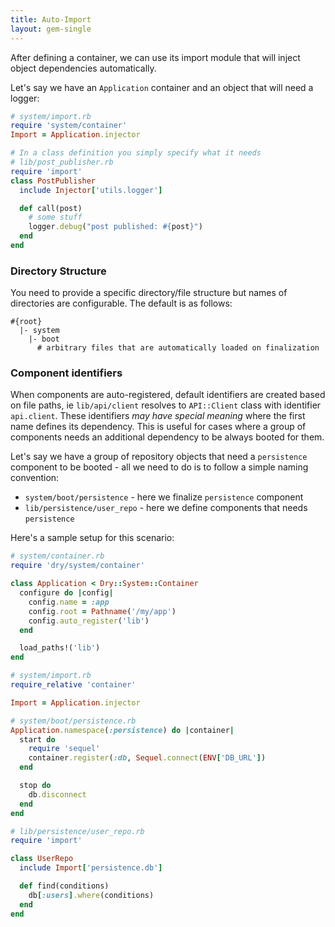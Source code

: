 ```yaml
---
title: Auto-Import
layout: gem-single
---
```


After defining a container, we can use its import module that will inject object dependencies automatically.

Let's say we have an `Application` container and an object that will need a logger:

``` ruby
# system/import.rb
require 'system/container'
Import = Application.injector

# In a class definition you simply specify what it needs
# lib/post_publisher.rb
require 'import'
class PostPublisher
  include Injector['utils.logger']

  def call(post)
    # some stuff
    logger.debug("post published: #{post}")
  end
end
```

### Directory Structure

You need to provide a specific directory/file structure but names of directories are configurable. The default is as follows:

```
#{root}
  |- system
    |- boot
      # arbitrary files that are automatically loaded on finalization
```

### Component identifiers

When components are auto-registered, default identifiers are created based on file paths, ie `lib/api/client` resolves to `API::Client` class with identifier `api.client`.
These identifiers *may have special meaning* where the first name defines its dependency. This is useful for cases where a group of components needs an additional dependency to be always booted for them.

Let's say we have a group of repository objects that need a `persistence` component to be booted - all we need to do is to follow a simple naming convention:

- `system/boot/persistence` - here we finalize `persistence` component
- `lib/persistence/user_repo` - here we define components that needs `persistence`

Here's a sample setup for this scenario:

``` ruby
# system/container.rb
require 'dry/system/container'

class Application < Dry::System::Container
  configure do |config|
    config.name = :app
    config.root = Pathname('/my/app')
    config.auto_register('lib')
  end

  load_paths!('lib')
end

# system/import.rb
require_relative 'container'

Import = Application.injector

# system/boot/persistence.rb
Application.namespace(:persistence) do |container|
  start do
    require 'sequel'
    container.register(:db, Sequel.connect(ENV['DB_URL'])
  end

  stop do
    db.disconnect
  end
end

# lib/persistence/user_repo.rb
require 'import'

class UserRepo
  include Import['persistence.db']

  def find(conditions)
    db[:users].where(conditions)
  end
end
```
